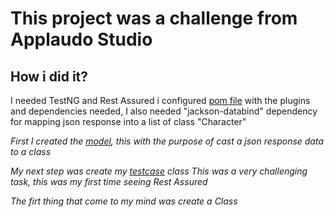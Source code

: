 # This project was a challenge from Applaudo Studio

## How i did it? 

I needed TestNG and Rest Assured i configured [pom file](/pom.xml) with the plugins and dependencies needed,
I also needed "jackson-databind" dependency for mapping json response into a list of class "Character"

*First I created the [model](src/main/java/models/Character.java), this with the purpose of cast a json response data to a class*

*My next step was create my [testcase](src/test/java/ApplaudoStudioTest.java) class*
*This was a very challenging task, this was my first time seeing Rest Assured*

*The firt thing that come to my mind was create a Class*

